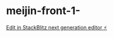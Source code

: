 # meijin-front-1-

[Edit in StackBlitz next generation editor ⚡️](https://stackblitz.com/~/github.com/Thomaseustache/meijin-front-1-)